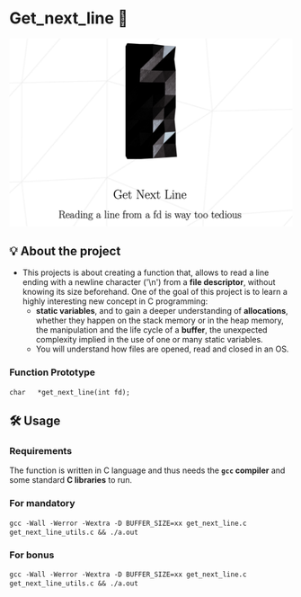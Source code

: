 # Get_next_line 📖
<a href="https://cdn.intra.42.fr/pdf/pdf/72445/en.subject.pdf"><img src="https://github.com/imahri/get_next_line_FX/blob/main/pic_sub.png"/></a>
## 💡  About the project
-	This projects is about creating a function that, allows to read a line ending with a newline character ('\n') from a **file descriptor**, without knowing its size beforehand.
One of the goal of this project is to learn a highly interesting new concept in C programming: 
	-	**static variables**, and to gain a deeper understanding of **allocations**, whether they happen on the stack memory or in the heap memory, the manipulation and the life cycle of a **buffer**, the unexpected complexity implied in the use of one or many static variables.
	-	You will understand how files are opened, read and closed in an OS.
### Function Prototype
    
    char   *get_next_line(int fd);
## 🛠️  Usage
### Requirements  
The function is written in C language and thus needs the  **`gcc`  compiler**  and some standard  **C libraries**  to run.

### For mandatory

    gcc -Wall -Werror -Wextra -D BUFFER_SIZE=xx get_next_line.c get_next_line_utils.c && ./a.out
### For bonus

    gcc -Wall -Werror -Wextra -D BUFFER_SIZE=xx get_next_line.c get_next_line_utils.c && ./a.out
